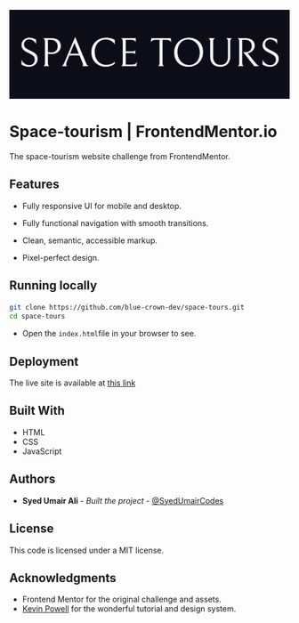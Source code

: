 ![README Banner](./assets/images/banner.png)

# Space-tourism | FrontendMentor.io

The space-tourism website challenge from FrontendMentor.

## Features

- Fully responsive UI for mobile and desktop.

- Fully functional navigation with smooth transitions.

- Clean, semantic, accessible markup.

- Pixel-perfect design.

## Running locally

```bash
git clone https://github.com/blue-crown-dev/space-tours.git
cd space-tours
```

- Open the `index.html`file in your browser to see.

## Deployment

The live site is available at [this link](https://outerspacetours.netlify.app/)

## Built With

- HTML
- CSS
- JavaScript

## Authors

- **Syed Umair Ali** - _Built the project_ -
  [@SyedUmairCodes](https://github.com/syedumaircodes)

## License

This code is licensed under a MIT license.

## Acknowledgments

- Frontend Mentor for the original challenge and assets.
- [Kevin Powell]() for the wonderful tutorial and design system.
